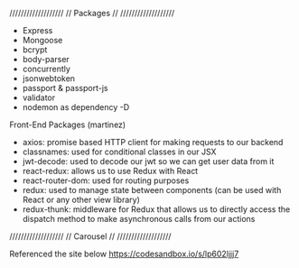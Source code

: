 ///////////////////
// Packages //
///////////////////

- Express
- Mongoose
- bcrypt
- body-parser
- concurrently
- jsonwebtoken
- passport & passport-js
- validator
- nodemon as dependency -D

Front-End Packages (martinez)

- axios: promise based HTTP client for making requests to our backend
- classnames: used for conditional classes in our JSX
- jwt-decode: used to decode our jwt so we can get user data from it
- react-redux: allows us to use Redux with React
- react-router-dom: used for routing purposes
- redux: used to manage state between components (can be used with React or any other view library)
- redux-thunk: middleware for Redux that allows us to directly access the dispatch method to make asynchronous calls from our actions

///////////////////
// Carousel //
///////////////////

Referenced the site below
https://codesandbox.io/s/lp602ljjj7
